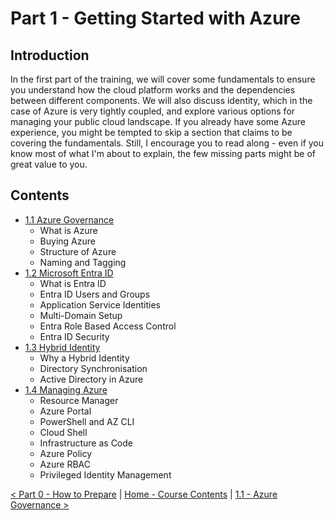 # Part 1 - Getting Started with Azure

## Introduction
In the first part of the training, we will cover some fundamentals to ensure you understand how the cloud platform works and the dependencies between different components. We will also discuss identity, which in the case of Azure is very tightly coupled, and explore various options for managing your public cloud landscape. If you already have some Azure experience, you might be tempted to skip a section that claims to be covering the fundamentals. Still, I encourage you to read along - even if you know most of what I'm about to explain, the few missing parts might be of great value to you. 

## Contents

- [1.1 Azure Governance](./azureGovernance.md)
    - What is Azure
    - Buying Azure
    - Structure of Azure
    - Naming and Tagging
- [1.2 Microsoft Entra ID](./entraId.md)
    - What is Entra ID
    - Entra ID Users and Groups
    - Application Service Identities
    - Multi-Domain Setup
    - Entra Role Based Access Control
    - Entra ID Security
- [1.3 Hybrid Identity](./hybridIdentity.md)
    - Why a Hybrid Identity
    - Directory Synchronisation
    - Active Directory in Azure
- [1.4 Managing Azure](./managingAzure.md)
    - Resource Manager
    - Azure Portal
    - PowerShell and AZ CLI
    - Cloud Shell
    - Infrastructure as Code
    - Azure Policy
    - Azure RBAC
    - Privileged Identity Management

[< Part 0 - How to Prepare](../Prepare.md) | [Home - Course Contents](../Contents.md) |  [1.1 - Azure Governance >](./azureGovernance.md)